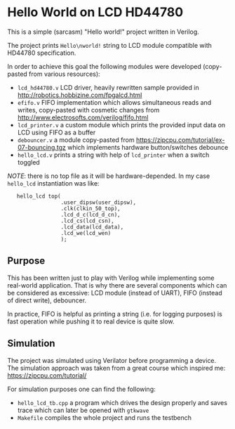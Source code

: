 # Hello World on LCD HD44780

This is a simple (sarcasm) "Hello world!" project written in Verilog.

The project prints `Hello\nworld!` string to LCD module compatible with HD44780
specification.

In order to achieve this goal the following modules were developed (copy-pasted
from various resources):

- `lcd_hd44780.v` LCD driver, heavily rewritten sample provided in
  http://robotics.hobbizine.com/fpgalcd.html
- `efifo.v` FIFO implementation which allows simultaneous reads and writes,
  copy-pasted with cosmetic changes from
  http://www.electrosofts.com/verilog/fifo.html
- `lcd_printer.v` a custom module which prints the provided input data on LCD
  using FIFO as a buffer
- `debouncer.v` a module copy-pasted from
  https://zipcpu.com/tutorial/ex-07-bouncing.tgz which implements hardware
  button/switches debounce
- `hello_lcd.v` prints a string with help of `lcd_printer` when a switch toggled

*NOTE*: there is no top file as it will be hardware-depended. In my case
`hello_lcd` instantiation was like:

```
   hello_lcd top(
                 .user_dipsw(user_dipsw),
                 .clk(clkin_50_top),
                 .lcd_d_c(lcd_d_cn),
                 .lcd_cs(lcd_csn),
                 .lcd_data(lcd_data),
                 .lcd_we(lcd_wen)
                 );
```

## Purpose

This has been written just to play with Verilog while implementing some
real-world application. That is why there are several components which can be
considered as excessive: LCD module (instead of UART), FIFO (instead of direct
write), debouncer.

In practice, FIFO is helpful as printing a string (i.e. for logging purposes) is
fast operation while pushing it to real device is quite slow.

## Simulation

The project was simulated using Verilator before programming a device. The
simulation approach was taken from a great course which inspired me:
https://zipcpu.com/tutorial/

For simulation purposes one can find the following:

- `hello_lcd_tb.cpp` a program which drives the design properly and saves trace
  which can later be opened with `gtkwave`
- `Makefile` compiles the whole project and runs the testbench
